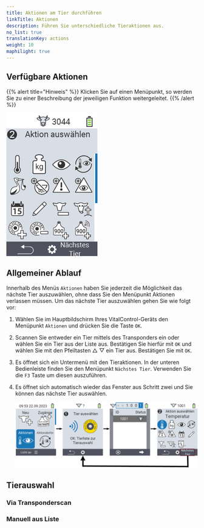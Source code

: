 ```yaml
---
title: Aktionen am Tier durchführen
linkTitle: Aktionen
description: Führen Sie unterschiedliche Tieraktionen aus.
no_list: true
translationKey: actions
weight: 10
maphilight: true
---
```

## Verfügbare Aktionen

{{% alert title="Hinweis" %}}
Klicken Sie auf einen Menüpunkt, so werden Sie zu einer Beschreibung der jeweiligen Funktion weitergeleitet.
{{% /alert %}}

<img src="bilder/menu.png" alt="VitalControl Gerät" title="Gerät" usemap="#workmap"  class="maphilight">

<map name="workmap">
  <area shape="rect" coords="0,100,60,165" alt="Temperatur" title="Messen Sie Fieber bei Ihren Tieren&#10;Mausklick: zur Dokumentation" href="/docs/aktionen/temperatur/">
  <area shape="rect" coords="60,100,118,165" alt="Wiegung" title="Erfassen Sie das Gewicht Ihrer Tiere mittels einer Wiegung&#10;Mausklick: zur Dokumentation" href="/docs/aktionen/wiegung/">
  <area shape="rect" coords="118,100,174,165" alt="Bewertung" title="Führen Sie eine Bewertung ihrer Tiere durch&#10;Mausklick: zur Dokumentation" href="/docs/aktionen/tierbewertung/">
  <area shape="rect" coords="174,100,232,165" alt="Aktionskette" title="Anwenden und Einstellen der Aktionskette&#10;Mausklick: zur Dokumentation" href="/docs/aktionskette/">
   <area shape="rect" coords="0,165,60,225" alt="Abkalbung erfassen" title="Erfassen Sie eine Abkalbung&#10;Mausklick: zur Dokumentation" href="/docs/aktionen/kalbung-erfassen/">
    <area shape="rect" coords="60,165,120,225" alt="Trockenstellen" title="Stellen Sie eine Kuh trocken oder fügen Sie sie zur Frischmelkerliste hinzu&#10;Mausklick: zur Dokumentation" href="/docs/aktionen/trockenstellen/">
   <area shape="rect" coords="120,165,175,225" alt="Alarm" title="Tiere auf die Alarmliste setzen und entfernen&#10;Mausklick: zur Dokumentation" href="/docs/aktionen/alarm/">
   <area shape="rect" coords="175,165,232,225" alt="Beobachtung" title="Setzen Sie ein Tier auf die Beobachtungsliste oder entfernen es von dort&#10;Mausklick: zur Dokumentation" href="/docs/aktionen/beobachtung/">
   <area shape="rect" coords="0,225,60,280" alt="Tierhistorie" title="Sehen Sie die Historie eines Tieres ein&#10;Mausklick: zur Dokumentation" href="/docs/aktionen/tierhistorie/">
   <area shape="rect" coords="60,225,120,280" alt="Tierdaten ändern" title="Wie Sie die Daten des ausgewählten Tieres bearbeiten können&#10;Mausklick: zur Dokumentation" href="/docs/aktionen/ändern/">
   <area shape="rect" coords="120,225,175,280" alt="Abmelden" title="Melden Sie ein Tier ab&#10;Mausklick: zur Dokumentation" href="/docs/aktionen/abmelden/">
   <area shape="rect" coords="175,225,232,280" alt="Tierverlust" title="Registrieren Sie einen Tierverlust&#10;Mausklick: zur Dokumentation" href="/docs/aktionen/tierverlust/">
   <area shape="rect" coords="0,280,60,340" alt="Transponder zuordnen" title="Ordnen Sie einem Tier einen Transponder zu&#10;Mausklick: zur Dokumentation" href="/docs/aktionen/transponder-zuordnen/">
   <area shape="rect" coords="55,280,120,340" alt="Transponder abnehmen" title="Lösen Sie die Transponderverknüpfung zu einem Tier&#10;Mausklick: zur Dokumentation" href="/docs/aktionen/transponder-abnehmen/">
   <area shape="rect" coords="120,280,175,340" alt="Ohrmarkennummer manuell zuordnen" title="Lernen Sie, wie Sie einem Tier, dem noch keine Ohrmarkennummer zugewiesen wurde, eine Ohrmarkennummer zuordnen&#10;Mausklick: zur Dokumentation" href="/docs/aktionen/ohrmarkennummer-zuordnen/#manuelle-zuordnung">
   <area shape="rect" coords="175,280,232,340" alt="Ohrmarkennummer mit Scan zuordnen" title="Lernen Sie, wie Sie einem Tier, dem noch keine Ohrmarkennummer zugewiesen wurde, eine Ohrmarkennummer zuordnen&#10;Mausklick: zur Dokumentation" href="/docs/aktionen/ohrmarkennummer-zuordnen/#zuordnung-mittels-scan-einer-elektronischen-ohrmarke">
</map>

## Allgemeiner Ablauf

Innerhalb des Menüs `Aktionen` haben Sie jederzeit die Möglichkeit das nächste Tier auszuwählen, ohne dass Sie den Menüpunkt Aktionen verlassen müssen. Um das nächste Tier auszuwählen gehen Sie wie folgt vor:

1. Wählen Sie im Hauptbildschirm Ihres VitalControl-Geräts den Menüpunkt `Aktionen` und drücken Sie die Taste `OK`.

2. Scannen Sie entweder ein Tier mittels des Transponders ein oder wählen Sie ein Tier aus der Liste aus. Bestätigen Sie hierfür mit `OK` und wählen Sie mit den Pfeiltasten △ ▽ ein Tier aus. Bestätigen Sie mit `OK`.

3. Es öffnet sich ein Untermenü mit den Tieraktionen. In der unteren Bedienleiste finden Sie den Menüpunkt `Nächstes Tier`. Verwenden Sie die `F3` Taste um diesen auszuführen.

4. Es öffnet sich automatisch wieder das Fenster aus Schritt zwei und Sie können das nächste Tier auswählen.

    ![VitalControl: Menüfolge Aktionen Nächstes Tier](bilder/naechstestier.png "Nächstes Tier auswählen")

## Tierauswahl

### Via Transponderscan

### Manuell aus Liste